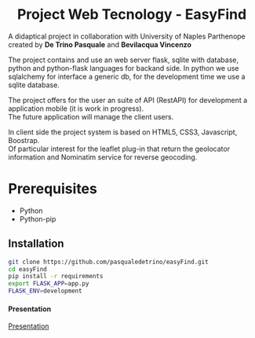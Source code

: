 <h1 align="center">Project Web Tecnology - EasyFind </h1>

A didaptical project in collaboration with University of Naples Parthenope created by <b>De Trino Pasquale</b> and <b>Bevilacqua Vincenzo </b>  


The project contains and use an web server flask, sqlite with database, python and python-flask languages for backand side.
In python we use sqlalchemy for interface a generic db, for the development time we use a sqlite database.

The project offers for the user an suite of API (RestAPI) for development a application mobile (it is work in progress).
<br>The future application will manage the client users.

In client side the project system is based on HTML5, CSS3, Javascript, Boostrap.
<br>Of particular interest for the leaflet plug-in that return the geolocator information and Nominatim service for reverse geocoding.

# Prerequisites
* Python
* Python-pip

## Installation
```bash
git clone https://github.com/pasqualedetrino/easyFind.git
cd easyFind
pip install -r requirements
export FLASK_APP=app.py
FLASK_ENV=development
```
<h4>Presentation</h4>
<a href https://github.com/pasqualedetrino/easyFind/blob/master/Presentazione_progetto_completo-%5BBevilacqua-De_Trino%5D.pdf>
Presentation </a>
